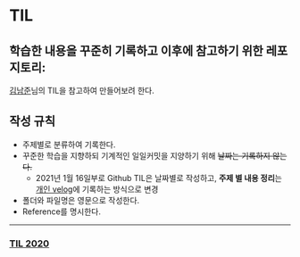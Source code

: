 # TIL

## 학습한 내용을 꾸준히 기록하고 이후에 참고하기 위한 레포지토리:

[김남준](https://github.com/namjunemy/TIL)님의 TIL을 참고하여 만들어보려 한다.

## 작성 규칙

- 주제별로 분류하여 기록한다.
- 꾸준한 학습을 지향하되 기계적인 일일커밋을 지양하기 위해 ~~날짜는 기록하지 않는다.~~
  - 2021년 1월 16일부로 Github TIL은 날짜별로 작성하고, **주제 별 내용 정리**는 [개인 velog](https://velog.io/@gndan4)에 기록하는 방식으로 변경
- 폴더와 파일명은 영문으로 작성한다.
- Reference를 명시한다.

---

### [TIL 2020](https://github.com/SeongjaePark/TIL/blob/master/2020/Documents)

